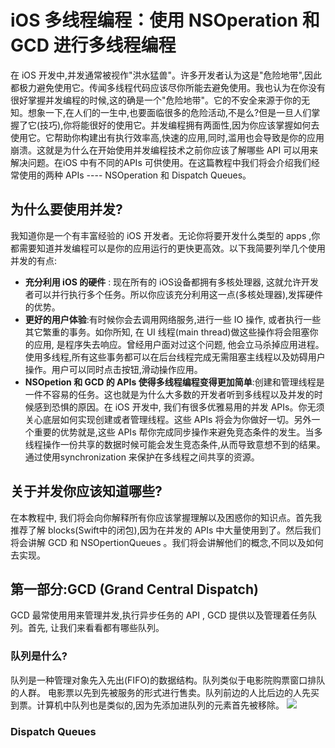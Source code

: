 # iOS 多线程编程：使用 NSOperation 和 GCD 进行多线程编程
在 iOS 开发中,并发通常被视作"洪水猛兽"。许多开发者认为这是"危险地带",因此都极力避免使用它。传闻多线程代码应该尽你所能去避免使用。我也认为在你没有很好掌握并发编程的时候,这的确是一个"危险地带"。它的不安全来源于你的无知。想象一下,在人们的一生中,也要面临很多的危险活动,不是么?但是一旦人们掌握了它(技巧),你将能很好的使用它。并发编程拥有两面性,因为你应该掌握如何去使用它。它帮助你构建出有执行效率高,快速的应用,同时,滥用也会导致是你的应用崩溃。这就是为什么在开始使用并发编程技术之前你应该了解哪些 API 可以用来解决问题。在iOS 中有不同的APIs 可供使用。在这篇教程中我们将会介绍我们经常使用的两种 APIs ---- NSOperation 和 Dispatch Queues。 
## 为什么要使用并发?
我知道你是一个有丰富经验的 iOS 开发者。无论你将要开发什么类型的 apps ,你都需要知道并发编程可以是你的应用运行的更快更高效。以下我简要列举几个使用并发的有点:
* **充分利用 iOS 的硬件** : 现在所有的 iOS设备都拥有多核处理器, 这就允许开发者可以并行执行多个任务。所以你应该充分利用这一点(多核处理器),发挥硬件的优势。
* **更好的用户体验**:有时候你会去调用网络服务,进行一些 IO 操作, 或者执行一些其它繁重的事务。如你所知, 在 UI 线程(main thread)做这些操作将会阻塞你的应用, 是程序失去响应。曾经用户面对过这个问题,
他会立马杀掉应用进程。使用多线程,所有这些事务都可以在后台线程完成无需阻塞主线程以及妨碍用户操作。用户可以同时点击按钮,滑动操作应用。
* **NSOpetion 和 GCD 的 APIs 使得多线程编程变得更加简单**:创建和管理线程是一件不容易的任务。这也就是为什么大多数的开发者听到多线程以及并发的时候感到恐惧的原因。在 iOS 开发中, 我们有很多优雅易用的并发 APIs。你无须关心底层如何实现创建或者管理线程。这些 APIs 将会为你做好一切。另外一个重要的优势就是,这些 APIs 帮你完成同步操作来避免竞态条件的发生。当多线程操作一份共享的数据时候可能会发生竞态条件,从而导致意想不到的结果。通过使用synchronization 来保护在多线程之间共享的资源。
## 关于并发你应该知道哪些?
在本教程中, 我们将会向你解释所有你应该掌握理解以及困惑你的知识点。首先我推荐了解 blocks(Swift中的闭包),因为在并发的 APIs 中大量使用到了。然后我们将会讲解 GCD 和 NSOpertionQueues 。我们将会讲解他们的概念,不同以及如何去实现。
## 第一部分:GCD (Grand Central Dispatch)
GCD 最常使用用来管理并发,执行异步任务的 API , GCD 提供以及管理着任务队列。首先, 让我们来看看都有哪些队列。
### 队列是什么?
队列是一种管理对象先入先出(FIFO)的数据结构。队列类似于电影院购票窗口排队的人群。 电影票以先到先被服务的形式进行售卖。队列前边的人比后边的人先买到票。计算机中队列也是类似的,因为先添加进队列的元素首先被移除。
![](http://www.appcoda.com/wp-content/uploads/2015/10/queue-line-2-1166050-1280x960.jpg)
### Dispatch Queues

